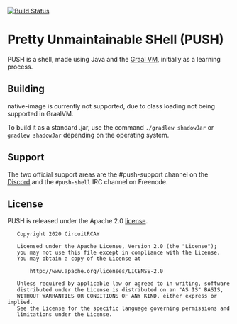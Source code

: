 [![Build Status](https://ci.circuitrcay.com/job/PUSH/badge/icon?style=flat-square)](https://ci.circuitrcay.com/job/PUSH/)
# Pretty Unmaintainable SHell (PUSH)
PUSH is a shell, made using Java and the [Graal VM](https://www.graalvm.org), initially as a learning process.

## Building
native-image is currently not supported, due to class loading not being supported in GraalVM.

To build it as a standard .jar, use the command `./gradlew shadowJar` or `gradlew shadowJar` depending on the operating system.

## Support
The two official support areas are the #push-support channel on the [Discord](https://discord.gg/ssdp3sN) and the `#push-shell` IRC channel on Freenode.

## License
PUSH is released under the Apache 2.0 [license](https://github.com/CircuitCodes/Push/blob/master/LICENSE).
```
   Copyright 2020 CircuitRCAY

   Licensed under the Apache License, Version 2.0 (the "License");
   you may not use this file except in compliance with the License.
   You may obtain a copy of the License at

       http://www.apache.org/licenses/LICENSE-2.0

   Unless required by applicable law or agreed to in writing, software
   distributed under the License is distributed on an "AS IS" BASIS,
   WITHOUT WARRANTIES OR CONDITIONS OF ANY KIND, either express or implied.
   See the License for the specific language governing permissions and
   limitations under the License.

```
